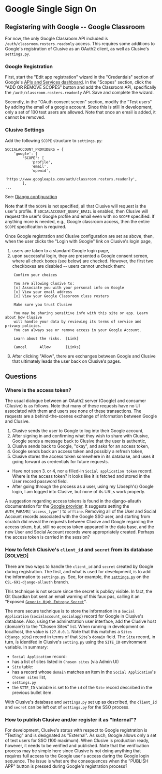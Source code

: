 # Google Single Sign On

## Registering with Google -- Google Classroom

For now, the only Google Classroom API included is `/auth/classroom.rosters.readonly`
access.  This requires some additions to Google's registration of Clusive as an
OAuth2 client, as well as Clusive's `settings.py`.

### Google Registration
First, start the "Edit app registration" wizard in the "Credentials"
section of Google's [APIs and Services dashboard](https://console.developers.google.com/apis/credentials/consent/).
In the "Scopes" section, click the "ADD OR REMOVE SCOPES" button and add the Classroom
API, specifically the `/auth/classroom.rosters.readonly` API.  Save and complete
the wizard.

Secondly, in the "OAuth consent screen" section, modify the "Test users" by
adding the email of a google account.  Since this is still in development, only
a set of 100 test users are allowed.  Note that once an email is added, it
cannot be removed.

### Clusive Settings
Add the following `SCOPE` structure to `settings.py`:

```
SOCIALACCOUNT_PROVIDERS = {
    'google': {
        'SCOPE': [
            'profile',
            'email',
            'openid',
            'https://www.googleapis.com/auth/classroom.rosters.readonly',
        ],
...
```
See: [Django configuration](https://django-allauth.readthedocs.io/en/latest/providers.html#django-configuration)

Note that if the `SCOPE` is not specified, all that Clusive will request is the
user's profile.  If `SOCIALACCOUNT_QUERY_EMAIL` is enabled, then Clusive will
request the user's Google profile and email even with no `SCOPE` specified.  If
anything more is needed, e.g., Google classroom access, then the entire `SCOPE`
specification is required.

Once Google registration and Clusive configuration are set as above, then, when
the user clicks the "Login with Google" link on Clusive's login page,

1. users are taken to a standard Google login page,
2. upon successful login, they are presented a Google consent screen, where
all check boxes (see below) are checked.  However, the first two checkboxes are
disabled -- users cannot uncheck them:
```
    Confirm your choices

    You are allowing Clusive to:
    [x] Associate you with your personal info on Google
    [x] View your email address
    [x] View your Google Classroom class rosters
    
    Make sure you trust Clusive

    You may be sharing sensitive info with this site or app. Learn about how Clusive
    will handle your data by reviewing its terms of service and privacy policies.
    You can always see or remove access in your Google Account.

    Learn about the risks.  [Link]

    Cancel      Allow       [Links]
```
3. After clicking "Allow", there are exchanges between Google and Clusive that
   ultimately leads the user back on Clusive's pages.

## Questions

### Where is the access token?

The usual dialogue between an OAuth2 server (Google) and consumer (Clusive) is
as follows.  Note that many of these requests have no UI associated with them
and users see none of these transactions.  The requests are a behind-the-scenes
exchange of information between Google and Clusive.

1. Clusive sends the user to Google to log into their Google account,
2. After signing in and confirming what they wish to share with Clusive, Google
   sends a message back to Clusive that the user is authentic,
3. Clusive sends back to Google, "okay", and asks for an access token,
4. Google sends back an access token and possibly a refresh token,
5. Clusive stores the access token somewhere in its database, and uses it going
   forward as credentials for future requests.

- Have not seen 3. or 4, nor a filled-in `Social application token` record.
  Where is the access token?  It looks like it is fetched and stored in the
  User record password field.
- After going through the process as a user, using my (Joseph's) Google login,
  I am logged into Clusive, but none of its URLs work properly.

A suggestion regarding access tokens is found in the django-allauth documentation
for the [Google provider](https://django-allauth.readthedocs.io/en/latest/providers.html#django-configuration).
It suggests setting the `AUTH_PARAMS['access_type']` to `offline`.  Removing all
of the User and Social Account records associated with the Google SSO user, and
starting from scratch did reveal the requests between Clusive and Google
regarding the access token, but, still no access token appeared in the data
base, and the new User and Social Account records were appropriately created.
Perhaps the access token is carried in the session?
  
### How to fetch Clusive's `client_id` and `secret` from its database [SOLVED]

There are two ways to handle the `client_id` and `secret` created by Google
during registration.  The first, and what is used for development, is to add
the information to `settings.py`.  See, for example, the [`settings.py`](https://github.com/klown/clusive/blob/feature/CSL-691-django-allauth/src/clusive_project/settings.py#L67)
on the `CSL-691-django-allauth` branch.

This technique is not secure since the secret is publicy visible.  In fact, the
Git Guardian bot sent an email warning of this faux pas, calling it an
"Exposed [`Generic High Entropy Secret`](https://github.com/klown/clusive/commit/eaf604e3cf8d82745472b435d7827efe7c242309#diff-e4a4649d300e50c8be8173ce308974ec7dc9db60bca23233eb017c3840920e53R65)".

The more secure technique is to store the information in a `Social Application`
(`socialaccount_socialapp`) record for Google in Clusive's database.  Also,
using the adminstration user interface, add the Clusive host (domain?) to the
"Chosen Sites" list.  When running in development on localhost, the value is
`127.0.0.1`.  Note that this matches a `Sites` (`django_site`) record in terms
of that `Site`'s `domain` field.  The `Site` record, in turn, is identifed in
Clusive's `setting.py` using the `SITE_ID` environment variable.  In summary:
- `Social Application` record:
 - has a list of sites listed in `Chosen sites` (via Admin UI)
- `Site` table:
 - has a record whose `domain` matches an item in the `Social Application`'s
   `Chosen sites` list,
- `settings.py`
 - the `SITE_ID` variable is set to the `id` of the `Site` record described
   in the previous bullet item.

With Clusive's database and `settings.py` set up as described, the `client_id`
and `secret` can be left out of `settings.py` for the SSO process.

### How to publish Clusive and/or register it as "Internal"?

For development, Clusive's status with respect to Google registration is
"Testing" and is designated as "External".  As such, Google allows only a set of
test users for SSO (100 maximum).  When Clusive is production ready, however, it
needs to be verified and published.  Note that the verification process may be
simple here since Clusive is not doing anything that requires full access to the
Google user's access during the Google login sequence.  The issue is what
are the consequences when the "PUBLISH APP" button is pressed during Google's
registration process?
